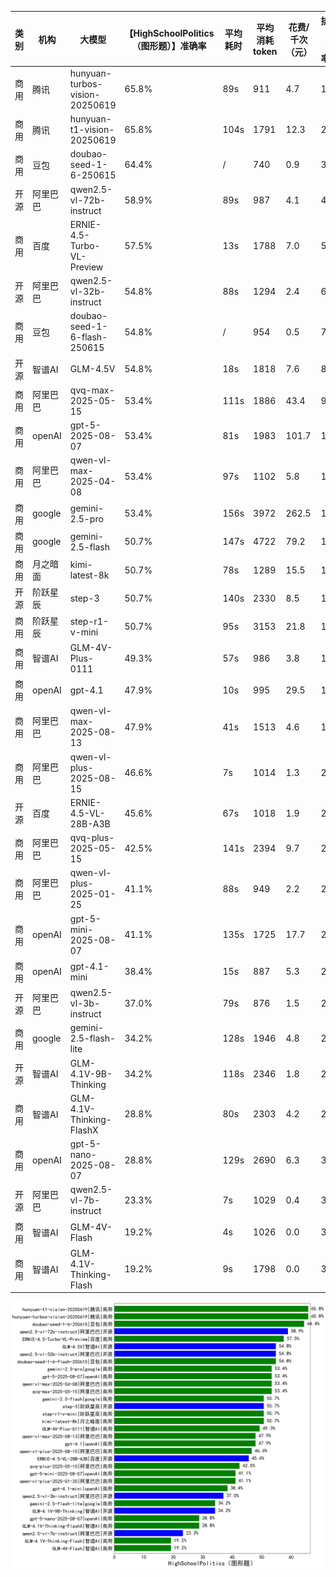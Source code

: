 
|类别|机构|大模型|【HighSchoolPolitics（图形题）】准确率|平均耗时|平均消耗token|花费/千次（元）|排名（准确率）|
|---|---|-----|-------------------|-------|-----------|-----------|-----------|
|商用|腾讯|hunyuan-turbos-vision-20250619|65.8%|89s|911|4.7|1|
|商用|腾讯|hunyuan-t1-vision-20250619|65.8%|104s|1791|12.3|2|
|商用|豆包|doubao-seed-1-6-250615|64.4%|/|740|0.9|3|
|开源|阿里巴巴|qwen2.5-vl-72b-instruct|58.9%|89s|987|4.1|4|
|商用|百度|ERNIE-4.5-Turbo-VL-Preview|57.5%|13s|1788|7.0|5|
|开源|阿里巴巴|qwen2.5-vl-32b-instruct|54.8%|88s|1294|2.4|6|
|商用|豆包|doubao-seed-1-6-flash-250615|54.8%|/|954|0.5|7|
|开源|智谱AI|GLM-4.5V|54.8%|18s|1818|7.6|8|
|商用|阿里巴巴|qvq-max-2025-05-15|53.4%|111s|1886|43.4|9|
|商用|openAI|gpt-5-2025-08-07|53.4%|81s|1983|101.7|10|
|商用|阿里巴巴|qwen-vl-max-2025-04-08|53.4%|97s|1102|5.8|11|
|商用|google|gemini-2.5-pro|53.4%|156s|3972|262.5|12|
|商用|google|gemini-2.5-flash|50.7%|147s|4722|79.2|13|
|商用|月之暗面|kimi-latest-8k|50.7%|78s|1289|15.5|14|
|开源|阶跃星辰|step-3|50.7%|140s|2330|8.5|15|
|商用|阶跃星辰|step-r1-v-mini|50.7%|95s|3153|21.8|16|
|商用|智谱AI|GLM-4V-Plus-0111|49.3%|57s|986|3.8|17|
|商用|openAI|gpt-4.1|47.9%|10s|995|29.5|18|
|商用|阿里巴巴|qwen-vl-max-2025-08-13|47.9%|41s|1513|4.6|19|
|商用|阿里巴巴|qwen-vl-plus-2025-08-15|46.6%|7s|1014|1.3|20|
|开源|百度|ERNIE-4.5-VL-28B-A3B|45.6%|67s|1018|1.9|21|
|商用|阿里巴巴|qvq-plus-2025-05-15|42.5%|141s|2394|9.7|22|
|商用|阿里巴巴|qwen-vl-plus-2025-01-25|41.1%|88s|949|2.2|23|
|商用|openAI|gpt-5-mini-2025-08-07|41.1%|135s|1725|17.7|24|
|商用|openAI|gpt-4.1-mini|38.4%|15s|887|5.3|25|
|开源|阿里巴巴|qwen2.5-vl-3b-instruct|37.0%|79s|876|1.5|26|
|商用|google|gemini-2.5-flash-lite|34.2%|128s|1946|4.8|27|
|开源|智谱AI|GLM-4.1V-9B-Thinking|34.2%|118s|2346|1.8|28|
|商用|智谱AI|GLM-4.1V-Thinking-FlashX|28.8%|80s|2303|4.2|29|
|商用|openAI|gpt-5-nano-2025-08-07|28.8%|129s|2690|6.3|30|
|开源|阿里巴巴|qwen2.5-vl-7b-instruct|23.3%|7s|1029|0.4|31|
|商用|智谱AI|GLM-4V-Flash|19.2%|4s|1026|0.0|32|
|商用|智谱AI|GLM-4.1V-Thinking-Flash|19.2%|9s|1798|0.0|33|


![lin](../pic/HighSchoolPolitics（图形题）.png)